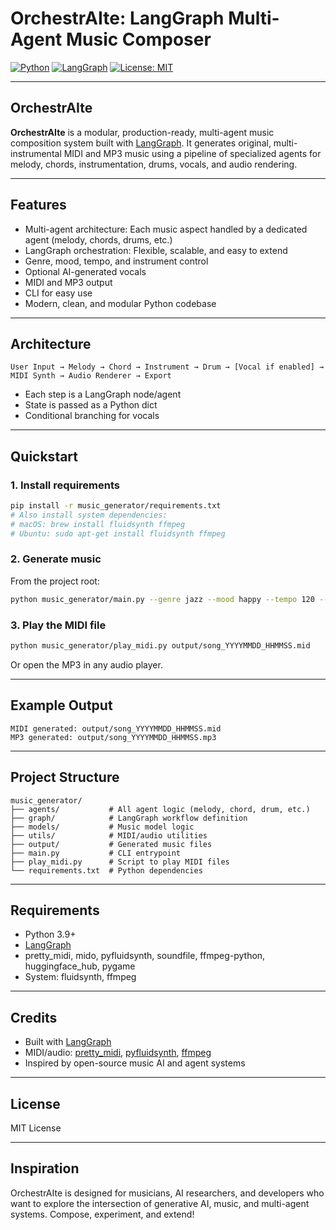 # OrchestrAIte: LangGraph Multi-Agent Music Composer

[![Python](https://img.shields.io/badge/Python-3.9%2B-blue?logo=python)](https://www.python.org/)
[![LangGraph](https://img.shields.io/badge/LangGraph-multi--agent-brightgreen)](https://github.com/langchain-ai/langgraph)
[![License: MIT](https://img.shields.io/badge/License-MIT-yellow.svg)](https://opensource.org/licenses/MIT)

---

## OrchestrAIte

**OrchestrAIte** is a modular, production-ready, multi-agent music composition system built with [LangGraph](https://github.com/langchain-ai/langgraph). It generates original, multi-instrumental MIDI and MP3 music using a pipeline of specialized agents for melody, chords, instrumentation, drums, vocals, and audio rendering.

---

## Features
- Multi-agent architecture: Each music aspect handled by a dedicated agent (melody, chords, drums, etc.)
- LangGraph orchestration: Flexible, scalable, and easy to extend
- Genre, mood, tempo, and instrument control
- Optional AI-generated vocals
- MIDI and MP3 output
- CLI for easy use
- Modern, clean, and modular Python codebase

---

## Architecture

```
User Input → Melody → Chord → Instrument → Drum → [Vocal if enabled] → MIDI Synth → Audio Renderer → Export
```
- Each step is a LangGraph node/agent
- State is passed as a Python dict
- Conditional branching for vocals

---

## Quickstart

### 1. Install requirements
```bash
pip install -r music_generator/requirements.txt
# Also install system dependencies:
# macOS: brew install fluidsynth ffmpeg
# Ubuntu: sudo apt-get install fluidsynth ffmpeg
```

### 2. Generate music
From the project root:
```bash
python music_generator/main.py --genre jazz --mood happy --tempo 120 --duration 2 --instruments piano,guitar --vocals false
```

### 3. Play the MIDI file
```bash
python music_generator/play_midi.py output/song_YYYYMMDD_HHMMSS.mid
```
Or open the MP3 in any audio player.

---

## Example Output
```
MIDI generated: output/song_YYYYMMDD_HHMMSS.mid
MP3 generated: output/song_YYYYMMDD_HHMMSS.mp3
```

---

## Project Structure
```
music_generator/
├── agents/           # All agent logic (melody, chord, drum, etc.)
├── graph/            # LangGraph workflow definition
├── models/           # Music model logic
├── utils/            # MIDI/audio utilities
├── output/           # Generated music files
├── main.py           # CLI entrypoint
├── play_midi.py      # Script to play MIDI files
└── requirements.txt  # Python dependencies
```

---

## Requirements
- Python 3.9+
- [LangGraph](https://github.com/langchain-ai/langgraph)
- pretty_midi, mido, pyfluidsynth, soundfile, ffmpeg-python, huggingface_hub, pygame
- System: fluidsynth, ffmpeg

---

## Credits
- Built with [LangGraph](https://github.com/langchain-ai/langgraph)
- MIDI/audio: [pretty_midi](https://github.com/craffel/pretty-midi), [pyfluidsynth](https://github.com/nwhitehead/pyfluidsynth), [ffmpeg](https://ffmpeg.org/)
- Inspired by open-source music AI and agent systems

---

## License
MIT License

---

## Inspiration
OrchestrAIte is designed for musicians, AI researchers, and developers who want to explore the intersection of generative AI, music, and multi-agent systems. Compose, experiment, and extend! 